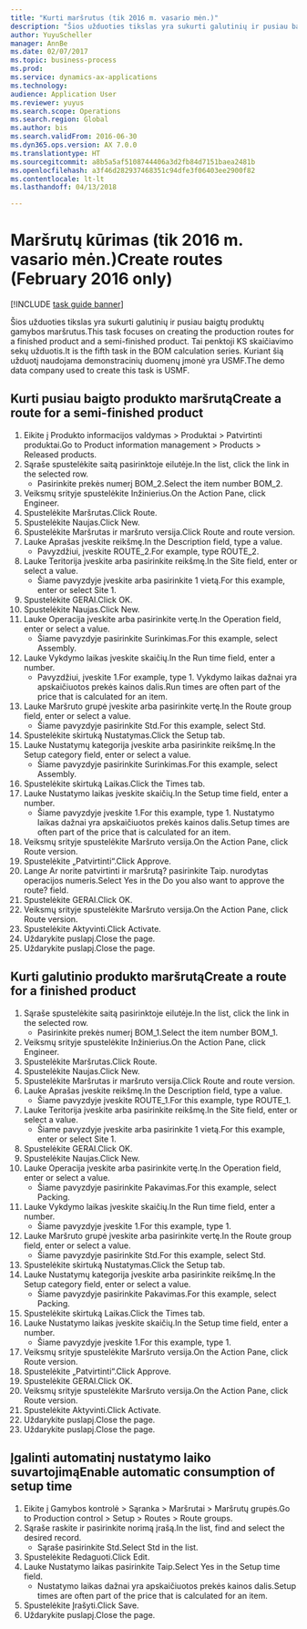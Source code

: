 ```yaml
--- 
title: "Kurti maršrutus (tik 2016 m. vasario mėn.)"
description: "Šios užduoties tikslas yra sukurti galutinių ir pusiau baigtų produktų gamybos maršrutus."
author: YuyuScheller
manager: AnnBe
ms.date: 02/07/2017
ms.topic: business-process
ms.prod: 
ms.service: dynamics-ax-applications
ms.technology: 
audience: Application User
ms.reviewer: yuyus
ms.search.scope: Operations
ms.search.region: Global
ms.author: bis
ms.search.validFrom: 2016-06-30
ms.dyn365.ops.version: AX 7.0.0
ms.translationtype: HT
ms.sourcegitcommit: a8b5a5af5108744406a3d2fb84d7151baea2481b
ms.openlocfilehash: a3f46d282937468351c94dfe3f06403ee2900f82
ms.contentlocale: lt-lt
ms.lasthandoff: 04/13/2018

---
```

# <a name="create-routes-february-2016-only"></a><span data-ttu-id="ecda5-103">Maršrutų kūrimas (tik 2016 m. vasario mėn.)</span><span class="sxs-lookup"><span data-stu-id="ecda5-103">Create routes (February 2016 only)</span></span>

[!INCLUDE [task guide banner](../../includes/task-guide-banner.md)]

<span data-ttu-id="ecda5-104">Šios užduoties tikslas yra sukurti galutinių ir pusiau baigtų produktų gamybos maršrutus.</span><span class="sxs-lookup"><span data-stu-id="ecda5-104">This task focuses on creating the production routes for a finished product and a semi-finished product.</span></span> <span data-ttu-id="ecda5-105">Tai penktoji KS skaičiavimo sekų užduotis.</span><span class="sxs-lookup"><span data-stu-id="ecda5-105">It is the fifth task in the BOM calculation series.</span></span> <span data-ttu-id="ecda5-106">Kuriant šią užduotį naudojama demonstracinių duomenų įmonė yra USMF.</span><span class="sxs-lookup"><span data-stu-id="ecda5-106">The demo data company used to create this task is USMF.</span></span>


## <a name="create-a-route-for-a-semi-finished-product"></a><span data-ttu-id="ecda5-107">Kurti pusiau baigto produkto maršrutą</span><span class="sxs-lookup"><span data-stu-id="ecda5-107">Create a route for a semi-finished product</span></span>
1. <span data-ttu-id="ecda5-108">Eikite į Produkto informacijos valdymas > Produktai > Patvirtinti produktai.</span><span class="sxs-lookup"><span data-stu-id="ecda5-108">Go to Product information management > Products > Released products.</span></span>
2. <span data-ttu-id="ecda5-109">Sąraše spustelėkite saitą pasirinktoje eilutėje.</span><span class="sxs-lookup"><span data-stu-id="ecda5-109">In the list, click the link in the selected row.</span></span>
    * <span data-ttu-id="ecda5-110">Pasirinkite prekės numerį BOM_2.</span><span class="sxs-lookup"><span data-stu-id="ecda5-110">Select the item number BOM_2.</span></span>  
3. <span data-ttu-id="ecda5-111">Veiksmų srityje spustelėkite Inžinierius.</span><span class="sxs-lookup"><span data-stu-id="ecda5-111">On the Action Pane, click Engineer.</span></span>
4. <span data-ttu-id="ecda5-112">Spustelėkite Maršrutas.</span><span class="sxs-lookup"><span data-stu-id="ecda5-112">Click Route.</span></span>
5. <span data-ttu-id="ecda5-113">Spustelėkite Naujas.</span><span class="sxs-lookup"><span data-stu-id="ecda5-113">Click New.</span></span>
6. <span data-ttu-id="ecda5-114">Spustelėkite Maršrutas ir maršruto versija.</span><span class="sxs-lookup"><span data-stu-id="ecda5-114">Click Route and route version.</span></span>
7. <span data-ttu-id="ecda5-115">Lauke Aprašas įveskite reikšmę.</span><span class="sxs-lookup"><span data-stu-id="ecda5-115">In the Description field, type a value.</span></span>
    * <span data-ttu-id="ecda5-116">Pavyzdžiui, įveskite ROUTE_2.</span><span class="sxs-lookup"><span data-stu-id="ecda5-116">For example, type ROUTE_2.</span></span>  
8. <span data-ttu-id="ecda5-117">Lauke Teritorija įveskite arba pasirinkite reikšmę.</span><span class="sxs-lookup"><span data-stu-id="ecda5-117">In the Site field, enter or select a value.</span></span>
    * <span data-ttu-id="ecda5-118">Šiame pavyzdyje įveskite arba pasirinkite 1 vietą.</span><span class="sxs-lookup"><span data-stu-id="ecda5-118">For this example, enter or select Site 1.</span></span>  
9. <span data-ttu-id="ecda5-119">Spustelėkite GERAI.</span><span class="sxs-lookup"><span data-stu-id="ecda5-119">Click OK.</span></span>
10. <span data-ttu-id="ecda5-120">Spustelėkite Naujas.</span><span class="sxs-lookup"><span data-stu-id="ecda5-120">Click New.</span></span>
11. <span data-ttu-id="ecda5-121">Lauke Operacija įveskite arba pasirinkite vertę.</span><span class="sxs-lookup"><span data-stu-id="ecda5-121">In the Operation field, enter or select a value.</span></span>
    * <span data-ttu-id="ecda5-122">Šiame pavyzdyje pasirinkite Surinkimas.</span><span class="sxs-lookup"><span data-stu-id="ecda5-122">For this example, select Assembly.</span></span>  
12. <span data-ttu-id="ecda5-123">Lauke Vykdymo laikas įveskite skaičių.</span><span class="sxs-lookup"><span data-stu-id="ecda5-123">In the Run time field, enter a number.</span></span>
    * <span data-ttu-id="ecda5-124">Pavyzdžiui, įveskite 1.</span><span class="sxs-lookup"><span data-stu-id="ecda5-124">For example, type 1.</span></span> <span data-ttu-id="ecda5-125">Vykdymo laikas dažnai yra apskaičiuotos prekės kainos dalis.</span><span class="sxs-lookup"><span data-stu-id="ecda5-125">Run times are often part of the price that is calculated for an item.</span></span>  
13. <span data-ttu-id="ecda5-126">Lauke Maršruto grupė įveskite arba pasirinkite vertę.</span><span class="sxs-lookup"><span data-stu-id="ecda5-126">In the Route group field, enter or select a value.</span></span>
    * <span data-ttu-id="ecda5-127">Šiame pavyzdyje pasirinkite Std.</span><span class="sxs-lookup"><span data-stu-id="ecda5-127">For this example, select Std.</span></span>  
14. <span data-ttu-id="ecda5-128">Spustelėkite skirtuką Nustatymas.</span><span class="sxs-lookup"><span data-stu-id="ecda5-128">Click the Setup tab.</span></span>
15. <span data-ttu-id="ecda5-129">Lauke Nustatymų kategorija įveskite arba pasirinkite reikšmę.</span><span class="sxs-lookup"><span data-stu-id="ecda5-129">In the Setup category field, enter or select a value.</span></span>
    * <span data-ttu-id="ecda5-130">Šiame pavyzdyje pasirinkite Surinkimas.</span><span class="sxs-lookup"><span data-stu-id="ecda5-130">For this example, select Assembly.</span></span>  
16. <span data-ttu-id="ecda5-131">Spustelėkite skirtuką Laikas.</span><span class="sxs-lookup"><span data-stu-id="ecda5-131">Click the Times tab.</span></span>
17. <span data-ttu-id="ecda5-132">Lauke Nustatymo laikas įveskite skaičių.</span><span class="sxs-lookup"><span data-stu-id="ecda5-132">In the Setup time field, enter a number.</span></span>
    * <span data-ttu-id="ecda5-133">Šiame pavyzdyje įveskite 1.</span><span class="sxs-lookup"><span data-stu-id="ecda5-133">For this example, type 1.</span></span> <span data-ttu-id="ecda5-134">Nustatymo laikas dažnai yra apskaičiuotos prekės kainos dalis.</span><span class="sxs-lookup"><span data-stu-id="ecda5-134">Setup times are often part of the price that is calculated for an item.</span></span>  
18. <span data-ttu-id="ecda5-135">Veiksmų srityje spustelėkite Maršruto versija.</span><span class="sxs-lookup"><span data-stu-id="ecda5-135">On the Action Pane, click Route version.</span></span>
19. <span data-ttu-id="ecda5-136">Spustelėkite „Patvirtinti“.</span><span class="sxs-lookup"><span data-stu-id="ecda5-136">Click Approve.</span></span>
20. <span data-ttu-id="ecda5-137">Lange Ar norite patvirtinti ir maršrutą? pasirinkite Taip. nurodytas operacijos numeris.</span><span class="sxs-lookup"><span data-stu-id="ecda5-137">Select Yes in the Do you also want to approve the route? field.</span></span>
21. <span data-ttu-id="ecda5-138">Spustelėkite GERAI.</span><span class="sxs-lookup"><span data-stu-id="ecda5-138">Click OK.</span></span>
22. <span data-ttu-id="ecda5-139">Veiksmų srityje spustelėkite Maršruto versija.</span><span class="sxs-lookup"><span data-stu-id="ecda5-139">On the Action Pane, click Route version.</span></span>
23. <span data-ttu-id="ecda5-140">Spustelėkite Aktyvinti.</span><span class="sxs-lookup"><span data-stu-id="ecda5-140">Click Activate.</span></span>
24. <span data-ttu-id="ecda5-141">Uždarykite puslapį.</span><span class="sxs-lookup"><span data-stu-id="ecda5-141">Close the page.</span></span>
25. <span data-ttu-id="ecda5-142">Uždarykite puslapį.</span><span class="sxs-lookup"><span data-stu-id="ecda5-142">Close the page.</span></span>

## <a name="create-a-route-for-a-finished-product"></a><span data-ttu-id="ecda5-143">Kurti galutinio produkto maršrutą</span><span class="sxs-lookup"><span data-stu-id="ecda5-143">Create a route for a finished product</span></span>
1. <span data-ttu-id="ecda5-144">Sąraše spustelėkite saitą pasirinktoje eilutėje.</span><span class="sxs-lookup"><span data-stu-id="ecda5-144">In the list, click the link in the selected row.</span></span>
    * <span data-ttu-id="ecda5-145">Pasirinkite prekės numerį BOM_1.</span><span class="sxs-lookup"><span data-stu-id="ecda5-145">Select the item number BOM_1.</span></span>  
2. <span data-ttu-id="ecda5-146">Veiksmų srityje spustelėkite Inžinierius.</span><span class="sxs-lookup"><span data-stu-id="ecda5-146">On the Action Pane, click Engineer.</span></span>
3. <span data-ttu-id="ecda5-147">Spustelėkite Maršrutas.</span><span class="sxs-lookup"><span data-stu-id="ecda5-147">Click Route.</span></span>
4. <span data-ttu-id="ecda5-148">Spustelėkite Naujas.</span><span class="sxs-lookup"><span data-stu-id="ecda5-148">Click New.</span></span>
5. <span data-ttu-id="ecda5-149">Spustelėkite Maršrutas ir maršruto versija.</span><span class="sxs-lookup"><span data-stu-id="ecda5-149">Click Route and route version.</span></span>
6. <span data-ttu-id="ecda5-150">Lauke Aprašas įveskite reikšmę.</span><span class="sxs-lookup"><span data-stu-id="ecda5-150">In the Description field, type a value.</span></span>
    * <span data-ttu-id="ecda5-151">Šiame pavyzdyje įveskite ROUTE_1.</span><span class="sxs-lookup"><span data-stu-id="ecda5-151">For this example, type ROUTE_1.</span></span>  
7. <span data-ttu-id="ecda5-152">Lauke Teritorija įveskite arba pasirinkite reikšmę.</span><span class="sxs-lookup"><span data-stu-id="ecda5-152">In the Site field, enter or select a value.</span></span>
    * <span data-ttu-id="ecda5-153">Šiame pavyzdyje įveskite arba pasirinkite 1 vietą.</span><span class="sxs-lookup"><span data-stu-id="ecda5-153">For this example, enter or select Site 1.</span></span>  
8. <span data-ttu-id="ecda5-154">Spustelėkite GERAI.</span><span class="sxs-lookup"><span data-stu-id="ecda5-154">Click OK.</span></span>
9. <span data-ttu-id="ecda5-155">Spustelėkite Naujas.</span><span class="sxs-lookup"><span data-stu-id="ecda5-155">Click New.</span></span>
10. <span data-ttu-id="ecda5-156">Lauke Operacija įveskite arba pasirinkite vertę.</span><span class="sxs-lookup"><span data-stu-id="ecda5-156">In the Operation field, enter or select a value.</span></span>
    * <span data-ttu-id="ecda5-157">Šiame pavyzdyje pasirinkite Pakavimas.</span><span class="sxs-lookup"><span data-stu-id="ecda5-157">For this example, select Packing.</span></span>  
11. <span data-ttu-id="ecda5-158">Lauke Vykdymo laikas įveskite skaičių.</span><span class="sxs-lookup"><span data-stu-id="ecda5-158">In the Run time field, enter a number.</span></span>
    * <span data-ttu-id="ecda5-159">Šiame pavyzdyje įveskite 1.</span><span class="sxs-lookup"><span data-stu-id="ecda5-159">For this example, type 1.</span></span>  
12. <span data-ttu-id="ecda5-160">Lauke Maršruto grupė įveskite arba pasirinkite vertę.</span><span class="sxs-lookup"><span data-stu-id="ecda5-160">In the Route group field, enter or select a value.</span></span>
    * <span data-ttu-id="ecda5-161">Šiame pavyzdyje pasirinkite Std.</span><span class="sxs-lookup"><span data-stu-id="ecda5-161">For this example, select Std.</span></span>  
13. <span data-ttu-id="ecda5-162">Spustelėkite skirtuką Nustatymas.</span><span class="sxs-lookup"><span data-stu-id="ecda5-162">Click the Setup tab.</span></span>
14. <span data-ttu-id="ecda5-163">Lauke Nustatymų kategorija įveskite arba pasirinkite reikšmę.</span><span class="sxs-lookup"><span data-stu-id="ecda5-163">In the Setup category field, enter or select a value.</span></span>
    * <span data-ttu-id="ecda5-164">Šiame pavyzdyje pasirinkite Pakavimas.</span><span class="sxs-lookup"><span data-stu-id="ecda5-164">For this example, select Packing.</span></span>  
15. <span data-ttu-id="ecda5-165">Spustelėkite skirtuką Laikas.</span><span class="sxs-lookup"><span data-stu-id="ecda5-165">Click the Times tab.</span></span>
16. <span data-ttu-id="ecda5-166">Lauke Nustatymo laikas įveskite skaičių.</span><span class="sxs-lookup"><span data-stu-id="ecda5-166">In the Setup time field, enter a number.</span></span>
    * <span data-ttu-id="ecda5-167">Šiame pavyzdyje įveskite 1.</span><span class="sxs-lookup"><span data-stu-id="ecda5-167">For this example, type 1.</span></span>  
17. <span data-ttu-id="ecda5-168">Veiksmų srityje spustelėkite Maršruto versija.</span><span class="sxs-lookup"><span data-stu-id="ecda5-168">On the Action Pane, click Route version.</span></span>
18. <span data-ttu-id="ecda5-169">Spustelėkite „Patvirtinti“.</span><span class="sxs-lookup"><span data-stu-id="ecda5-169">Click Approve.</span></span>
19. <span data-ttu-id="ecda5-170">Spustelėkite GERAI.</span><span class="sxs-lookup"><span data-stu-id="ecda5-170">Click OK.</span></span>
20. <span data-ttu-id="ecda5-171">Veiksmų srityje spustelėkite Maršruto versija.</span><span class="sxs-lookup"><span data-stu-id="ecda5-171">On the Action Pane, click Route version.</span></span>
21. <span data-ttu-id="ecda5-172">Spustelėkite Aktyvinti.</span><span class="sxs-lookup"><span data-stu-id="ecda5-172">Click Activate.</span></span>
22. <span data-ttu-id="ecda5-173">Uždarykite puslapį.</span><span class="sxs-lookup"><span data-stu-id="ecda5-173">Close the page.</span></span>
23. <span data-ttu-id="ecda5-174">Uždarykite puslapį.</span><span class="sxs-lookup"><span data-stu-id="ecda5-174">Close the page.</span></span>

## <a name="enable-automatic-consumption-of-setup-time"></a><span data-ttu-id="ecda5-175">Įgalinti automatinį nustatymo laiko suvartojimą</span><span class="sxs-lookup"><span data-stu-id="ecda5-175">Enable automatic consumption of setup time</span></span>
1. <span data-ttu-id="ecda5-176">Eikite į Gamybos kontrolė > Sąranka > Maršrutai > Maršrutų grupės.</span><span class="sxs-lookup"><span data-stu-id="ecda5-176">Go to Production control > Setup > Routes > Route groups.</span></span>
2. <span data-ttu-id="ecda5-177">Sąraše raskite ir pasirinkite norimą įrašą.</span><span class="sxs-lookup"><span data-stu-id="ecda5-177">In the list, find and select the desired record.</span></span>
    * <span data-ttu-id="ecda5-178">Sąraše pasirinkite Std.</span><span class="sxs-lookup"><span data-stu-id="ecda5-178">Select Std in the list.</span></span>  
3. <span data-ttu-id="ecda5-179">Spustelėkite Redaguoti.</span><span class="sxs-lookup"><span data-stu-id="ecda5-179">Click Edit.</span></span>
4. <span data-ttu-id="ecda5-180">Lauke Nustatymo laikas pasirinkite Taip.</span><span class="sxs-lookup"><span data-stu-id="ecda5-180">Select Yes in the Setup time field.</span></span>
    * <span data-ttu-id="ecda5-181">Nustatymo laikas dažnai yra apskaičiuotos prekės kainos dalis.</span><span class="sxs-lookup"><span data-stu-id="ecda5-181">Setup times are often part of the price that is calculated for an item.</span></span>  
5. <span data-ttu-id="ecda5-182">Spustelėkite Įrašyti.</span><span class="sxs-lookup"><span data-stu-id="ecda5-182">Click Save.</span></span>
6. <span data-ttu-id="ecda5-183">Uždarykite puslapį.</span><span class="sxs-lookup"><span data-stu-id="ecda5-183">Close the page.</span></span>


